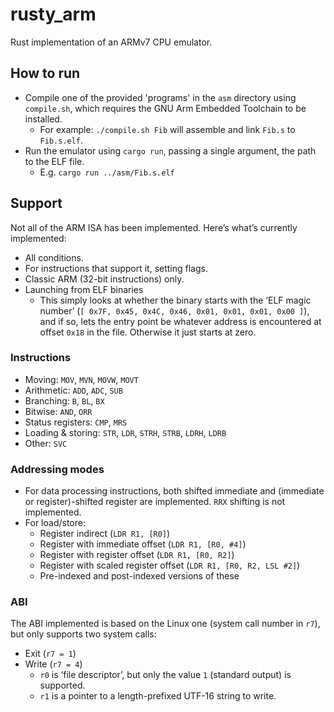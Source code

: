 # rusty_arm
Rust implementation of an ARMv7 CPU emulator.

## How to run

* Compile one of the provided 'programs' in the `asm` directory using `compile.sh`, which requires the GNU Arm Embedded Toolchain to be installed.
  * For example: `./compile.sh Fib` will assemble and link `Fib.s` to `Fib.s.elf`.
* Run the emulator using `cargo run`, passing a single argument, the path to the ELF file.
  * E.g. `cargo run ../asm/Fib.s.elf`

## Support
Not all of the ARM ISA has been implemented. Here’s what’s currently implemented:

* All conditions.
* For instructions that support it, setting flags.
* Classic ARM (32-bit instructions) only.
* Launching from ELF binaries
  * This simply looks at whether the binary starts with the ‘ELF magic number’ (`[ 0x7F, 0x45, 0x4C, 0x46, 0x01, 0x01, 0x01, 0x00 ]`), and if so, lets the entry point be whatever address is encountered at offset `0x18` in the file. Otherwise it just starts at zero.

### Instructions
* Moving: `MOV`, `MVN`, `MOVW`, `MOVT`
* Arithmetic: `ADD`, `ADC`, `SUB`
* Branching: `B`, `BL`, `BX`
* Bitwise: `AND`, `ORR`
* Status registers: `CMP`, `MRS`
* Loading & storing: `STR`, `LDR`, `STRH`, `STRB`, `LDRH`, `LDRB`
* Other: `SVC`

### Addressing modes
* For data processing instructions, both shifted immediate and (immediate or register)-shifted register are implemented. `RRX` shifting is not implemented.
* For load/store:
  * Register indirect (`LDR R1, [R0]`)
  * Register with immediate offset (`LDR R1, [R0, #4]`)
  * Register with register offset (`LDR R1, [R0, R2]`)
  * Register with scaled register offset (`LDR R1, [R0, R2, LSL #2]`)
  * Pre-indexed and post-indexed versions of these

### ABI
The ABI implemented is based on the Linux one (system call number in `r7`), but only supports two system calls:
* Exit (`r7 = 1`)
* Write (`r7 = 4`)
  * `r0` is ‘file descriptor’, but only the value `1` (standard output) is supported.
  * `r1` is a pointer to a length-prefixed UTF-16 string to write.
